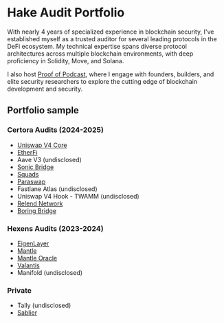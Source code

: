 # Hake Audit Portfolio
With nearly 4 years of specialized experience in blockchain security, I've established myself as a trusted auditor for several leading protocols in the DeFi ecosystem. My technical expertise spans diverse protocol architectures across multiple blockchain environments, with deep proficiency in Solidity, Move, and Solana.

I also host [Proof of Podcast](https://x.com/ProofOf_Podcast), where I engage with founders, builders, and elite security researchers to explore the cutting edge of blockchain development and security.
## Portfolio sample

### Certora Audits (2024-2025)
- [Uniswap V4 Core](https://github.com/Uniswap/v4-core/blob/main/docs/security/audits/DRAFT_Certora_audit_core.pdf)
- [EtherFi](https://github.com/etherfi-protocol/smart-contracts/blob/18150d1038eff3744ce6b1b0e18417d41323e2d1/audits/2024.10.08%20-%20Certora%20-%20EtherFi%20draft.pdf)
- Aave V3 (undisclosed)
- [Sonic Bridge](https://certora.cdn.prismic.io/certora/Z1L9I5bqstJ98JEu_Informedeverificacio%CC%81nCertoraSonicBridge.pdf)
- [Squads](https://github.com/Squads-Protocol/smart-account-program/blob/main/audits/certora_smart_account_audit%2BFV.pdf)
- [Paraswap](https://3653627301-files.gitbook.io/~/files/v0/b/gitbook-x-prod.appspot.com/o/spaces%2F-MhY5S0piLthPGntvSF6%2Fuploads%2FSWIX31UIx1y4xw0Y2bma%2FAugustus-6.1-Certora.pdf?alt=media&token=d73a3e8c-da60-4075-ae6b-57e2daf37bd3)
- Fastlane Atlas (undisclosed)
- Uniswap V4 Hook - TWAMM (undisclosed)
- [Relend Network](https://github.com/backstop-protocol/ERC-7770/blob/main/audits/Certora-Audit.pdf)
- [Boring Bridge](https://github.com/Certora/SecurityReports/blob/main/Reports/2025/02_12_2025_Relend_Network-MR.pdf)

### Hexens Audits (2023-2024)
- [EigenLayer](https://github.com/Hexens/Smart-Contract-Review-Public-Reports/blob/main/EigenLayer_Oct23_(Public)(Restaking_Liquid%20staking).pdf)
- [Mantle](https://github.com/Hexens/Smart-Contract-Review-Public-Reports/blob/main/Mantle_SCs_Aug23(Public)(Liquid%20Staking%20Protocol).pdf)
- [Mantle Oracle](https://github.com/Hexens/Smart-Contract-Review-Public-Reports/blob/main/Mantle_Sep23(Public)%20(Oracle).pdf)
- [Valantis](https://github.com/Hexens/Smart-Contract-Review-Public-Reports/blob/main/Valantis_Jan24(Public).pdf)
- Manifold (undisclosed)
### Private
- Tally (undisclosed)
- [Sablier](https://github.com/sablier-labs/audits/blob/main/lockup/v1.0.x/20230331_hake.pdf)